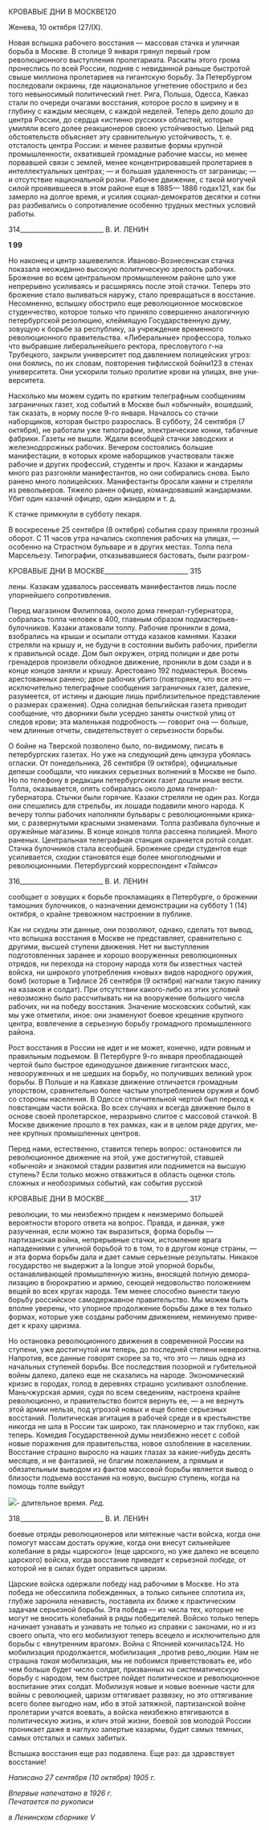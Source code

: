 КРОВАВЫЕ ДНИ В МОСКВЕ120

Женева, 10 октября (27/IX).

Новая вспышка рабочего восстания — массовая стачка и уличная борьба в Москве. В столице 9 января грянул первый гром революционного выступления пролетариата. Раскаты этого грома пронеслись по всей России, подняв с невиданной раньше быстро­той свыше миллиона пролетариев на гигантскую борьбу. За Петербургом последовали окраины, где национальное угнетение обострило и без того невыносимый политиче­ский гнет. Рига, Польша, Одесса, Кавказ стали по очереди очагами восстания, которое росло в ширину и в глубину с каждым месяцем, с каждой неделей. Теперь дело дошло до центра России, до сердца «истинно русских» областей, которые умиляли всего долее реакционеров своею устойчивостью. Целый ряд обстоятельств объясняет эту сравни­тельную устойчивость, т. е. отсталость центра России: и менее развитые формы круп­ной промышленности, охватившей громадные рабочие массы, но менее порвавшей свя­зи с землей, менее концентрировавшей пролетариев в интеллектуальных центрах; — и большая удаленность от заграницы; — и отсутствие национальной розни. Рабочее дви­жение, с такой могучей силой проявившееся в этом районе еще в 1885— 1886 годах121, как бы замерло на долгое время, и усилия социал-демократов десятки и сотни раз раз­бивались о сопротивление особенно трудных местных условий работы.

  

314__________________________ В. И. ЛЕНИН

**1 99**

Но наконец и центр зашевелился. Иваново-Вознесенская стачка показала неожи­данно высокую политическую зрелость рабочих. Брожение во всем центральном про­мышленном районе шло уже непрерывно усиливаясь и расширяясь после этой стачки. Теперь это брожение стало выливаться наружу, стало превращаться в восстание. Несо­мненно, вспышку обострило еще революционное московское студенчество, которое только что приняло совершенно аналогичную петербургской резолюцию, клеймящую Государственную думу, зовущую к борьбе за республику, за учреждение временного революционного правительства. «Либеральные» профессора, только что выбравшие либеральнейшего ректора, пресловутого г-на Трубецкого, закрыли университет под давлением полицейских угроз: они боялись, по их словам, повторения тифлисской бой­ни123 в стенах университета. Они ускорили только пролитие крови на улицах, вне уни­верситета.

Насколько мы можем судить по кратким телеграфным сообщениям заграничных га­зет, ход событий в Москве был «обычный», вошедший, так сказать, в норму после 9-го января. Началось со стачки наборщиков, которая быстро разрослась. В субботу, 24 сен­тября (7 октября), не работали уже типографии, электрические конки, табачные фабри­ки. Газеты не вышли. Ждали всеобщей стачки заводских и железнодорожных рабочих. Вечером состоялись большие манифестации, в которых кроме наборщиков участвовали также рабочие и других профессий, студенты и проч. Казаки и жандармы много раз разгоняли манифестантов, но они собирались снова. Было ранено много полицейских. Манифестанты бросали камни и стреляли из револьверов. Тяжело ранен офицер, ко­мандовавший жандармами. Убит один казачий офицер, один жандарм и т. д.

К стачке примкнули в субботу пекаря.

В воскресенье 25 сентября (8 октября) события сразу приняли грозный оборот. С 11 часов утра начались скопления рабочих на улицах, — особенно на Страстном бульваре и в других местах. Толпа пела Марсельезу. Типографии, отказывавшиеся бастовать, были разгром-

  

КРОВАВЫЕ ДНИ В МОСКВЕ__________________________ 315

лены. Казакам удавалось рассеивать манифестантов лишь после упорнейшего сопро­тивления.

Перед магазином Филиппова, около дома генерал-губернатора, собралась толпа че­ловек в 400, главным образом подмастерьев-булочников. Казаки атаковали толпу. Ра­бочие проникли в дома, взобрались на крыши и осыпали оттуда казаков камнями. Каза­ки стреляли на крышу и, не будучи в состоянии выбить рабочих, прибегли к правиль­ной осаде. Дом был окружен, отряд полиции и две роты гренадеров произвели обход­ное движение, проникли в дом сзади и в конце концов заняли и крышу. Арестовано 192 подмастерья. Восемь арестованных ранено; двое рабочих убито (повторяем, что все это — исключительно телеграфные сообщения заграничных газет, далекие, разумеется, от истины и дающие лишь приблизительное представление о размерах сражения). Одна солидная бельгийская газета приводит сообщение, что дворники были усердно заняты очисткой улиц от следов крови; эта маленькая подробность — говорит она — больше, чем длинные отчеты, свидетельствует о серьезности борьбы.

О бойне на Тверской позволено было, по-видимому, писать в петербургских газетах. Но уже на следующий день цензура убоялась огласки. От понедельника, 26 сентября (9 октября), официальные депеши сообщали, что никаких серьезных волнений в Москве не было. Но по телефону в редакции петербургских газет дошли иные вести. Толпа, оказывается, опять собиралась около дома генерал-губернатора. Стычки были горячие. Казаки стреляли не один раз. Когда они спешились для стрельбы, их лошади подавили много народа. К вечеру толпы рабочих наполняли бульвары с революционными крика­ми, с развернутыми красными знаменами. Толпа разбивала булочные и оружейные ма­газины. В конце концов толпа рассеяна полицией. Много раненых. Центральная теле­графная станция охраняется ротой солдат. Стачка булочников стала всеобщей. Броже­ние среди студентов еще усиливается, сходки становятся еще более многолюдными и революционными. Петербургский корреспондент _«Таймса»_

  

316__________________________ В. И. ЛЕНИН

сообщает о зовущих к борьбе прокламациях в Петербурге, о брожении тамошних бу­лочников, о назначении демонстрации на субботу 1 (14) октября, о крайне тревожном настроении в публике.

Как ни скудны эти данные, они позволяют, однако, сделать тот вывод, что вспышка восстания в Москве не представляет, сравнительно с другими, высшей ступени движе­ния. Нет ни выступления подготовленных заранее и хорошо вооруженных революци­онных отрядов, ни перехода на сторону народа хотя бы известных частей войска, ни широкого употребления «новых» видов народного оружия, бомб (которые в Тифлисе 26 сентября (9 октября) нагнали такую панику на казаков и солдат). При отсутствии ка­кого-либо из этих условий невозможно было рассчитывать ни на вооружение большого числа рабочих, ни на победу восстания. Значение московских событий, как мы уже от­метили, иное: они знаменуют боевое крещение крупного центра, вовлечение в серьез­ную борьбу громадного промышленного района.

Рост восстания в России не идет и не может, конечно, идти ровным и правильным подъемом. В Петербурге 9-го января преобладающей чертой было быстрое единодуш­ное движение гигантских масс, невооруженных и не шедших на борьбу, но получивших великий урок борьбы. В Польше и на Кавказе движение отличается громадным упорст­вом, сравнительно более частым употреблением оружия и бомб со стороны населения. В Одессе отличительной чертой был переход к повстанцам части войска. Во всех слу­чаях и всегда движение было в основе своей пролетарское, неразрывно слитое с массо­вой стачкой. В Москве движение прошло в тех рамках, как и в целом ряде других, ме­нее крупных промышленных центров.

Перед нами, естественно, ставится теперь вопрос: остановится ли революционное движение на этой, уже достигнутой, ставшей «обычной» и знакомой стадии развития или поднимется на высшую ступень? Если только можно отважиться в область оценки столь сложных и необозримых событий, как события русской

  

КРОВАВЫЕ ДНИ В МОСКВЕ__________________________ 317

революции, то мы неизбежно придем к неизмеримо большей вероятности второго отве­та на вопрос. Правда, и данная, уже разученная, если можно так выразиться, форма борьбы — партизанская война, непрерывные стачки, истомление врага нападениями с уличной борьбой то в том, то в другом конце страны, — и эта форма борьбы дала и да­ет самые серьезные результаты. Никакое государство не выдержит a la longue этой упорной борьбы, останавливающей промышленную жизнь, вносящей полную демора­лизацию в бюрократию и армию, сеющей недовольство положением вещей во всех кругах народа. Тем менее способно вынести такую борьбу российское самодержавное правительство. Мы можем быть вполне уверены, что упорное продолжение борьбы да­же в тех только формах, которые уже созданы рабочим движением, неминуемо приве­дет к краху царизма.

Но остановка революционного движения в современной России на ступени, уже дос­тигнутой им теперь, до последней степени невероятна. Напротив, все данные говорят скорее за то, что это — лишь одна из начальных ступеней борьбы. Все последствия по­зорной и губительной войны далеко, далеко еще не сказались на народе. Экономиче­ский кризис в городах, голод в деревнях страшно усиливают озлобление. Маньчжур­ская армия, судя по всем сведениям, настроена крайне революционно, и правительство боится вернуть ее, — а не вернуть этой армии нельзя, под угрозой новых и еще более серьезных восстаний. Политическая агитация в рабочей среде и в крестьянстве никогда не шла в России так широко, так планомерно и так глубоко, как теперь. Комедия Госу­дарственной думы неизбежно несет с собой новые поражения для правительства, новое озлобление в населении. Восстание страшно выросло на наших глазах за какие-нибудь десять месяцев, и не фантазией, не благим пожеланием, а прямым и обязательным вы­водом из фактов массовой борьбы является вывод о близости подъема восстания на но­вую, высшую ступень, когда на помощь толпе выйдут

![](file:///C:/Users/bot32/AppData/Local/Temp/msohtmlclip1/01/clip_image001.png)- длительное время. _Ред._

  

318__________________________ В. И. ЛЕНИН

боевые отряды революционеров или мятежные части войска, когда они помогут массам достать оружие, когда они внесут сильнейшее колебание в ряды «царского» (еще цар­ского, но уже далеко не всецело царского) войска, когда восстание приведет к серьез­ной _победе,_ от которой не в силах будет оправиться царизм.

Царские войска одержали победу над рабочими в Москве. Но эта победа не обесси­лила побежденных, а только сильнее сплотила их, глубже заронила ненависть, постави­ла их ближе к практическим задачам серьезной борьбы. Эта победа — из числа тех, ко­торые не могут не вносить колебаний в ряды победителей. Войско только теперь начи­нает узнавать и узнавать не только из справки с законами, но и из своего опыта, что его мобилизуют теперь всецело и исключительно для борьбы с «внутренним врагом». Вой­на с Японией кончилась124. Но мобилизация продолжается, мобилизация _против рево­__люции._ Нам не страшна _такая_ мобилизация, мы не побоимся приветствовать ее, ибо чем больше будет число солдат, призванных на систематическую борьбу с народом, тем быстрее пойдет политическое и революционное воспитание этих солдат. Мобили­зуя новые и новые военные части для войны с революцией, царизм оттягивает развязку, но это оттягивание всего более выгодно нам, ибо в этой затяжной, партизанской войне пролетарии учатся воевать, а войска неизбежно втягиваются в политическую жизнь, и клич этой жизни, боевой зов молодой России проникает даже в наглухо запертые ка­зармы, будит самых темных, самых отсталых и самых забитых.

Вспышка восстания еще раз подавлена. Еще раз: да здравствует восстание!

_Написано 27 сентября (10 октября) 1905 г._

_Впервые напечатано в 1926 г.                                                              Печатается по рукописи_

_в Ленинском сборнике_ _V_